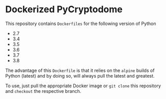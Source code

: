 # Dockerized PyCryptodome

This repository contains `Dockerfiles` for the following version of Python

 - 2.7
 - 3.4
 - 3.5
 - 3.6
 - 3.7
 - 3.8

The advantage of this `Dockerfile` is that it relies on the `alpine` builds of Python (latest) and by doing so, will always pull the latest and greatest.

To use, just pull the appropriate Docker image or `git clone` this repository and `checkout` the respective branch.
